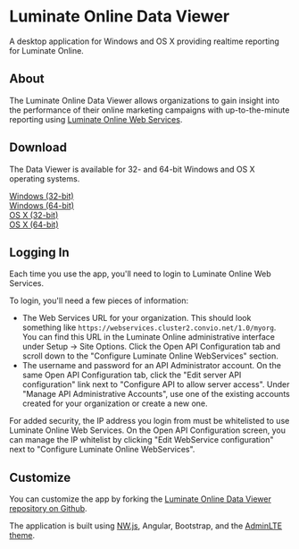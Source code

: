 Luminate Online Data Viewer
===========================

A desktop application for Windows and OS X providing realtime reporting for Luminate Online.

About
--------

The Luminate Online Data Viewer allows organizations to gain insight into the performance of 
their online marketing campaigns with up-to-the-minute reporting using 
[Luminate Online Web Services](http://open.convio.com/webservices/).

Download
--------

The Data Viewer is available for 32- and 64-bit Windows and OS X operating systems.

[Windows (32-bit)](https://github.com/convio/luminate-online-data-viewer/raw/master/download/win32.zip)  
[Windows (64-bit)](https://github.com/convio/luminate-online-data-viewer/raw/master/download/win64.zip)  
[OS X (32-bit)](https://github.com/convio/luminate-online-data-viewer/raw/master/download/osx32.zip)  
[OS X (64-bit)](https://github.com/convio/luminate-online-data-viewer/raw/master/download/osx64.zip)

Logging In
----------

Each time you use the app, you'll need to login to Luminate Online Web Services.

To login, you'll need a few pieces of information:

* The Web Services URL for your organization. This should look something like `https://webservices.cluster2.convio.net/1.0/myorg`. You can find this URL in the Luminate Online administrative interface under Setup -> Site Options. Click the Open API Configuration tab and scroll down to the "Configure Luminate Online WebServices" section.
* The username and password for an API Administrator account. On the same Open API Configuration tab, click the "Edit server API configuration" link next to "Configure API to allow server access". Under "Manage API Administrative Accounts", use one of the existing accounts created for your organization or create a new one.

For added security, the IP address you login from must be whitelisted to use Luminate Online Web Services. On the Open API Configuration screen, you can manage the IP whitelist by clicking "Edit WebService configuration" next to "Configure Luminate Online WebServices".

Customize
---------

You can customize the app by forking the [Luminate Online Data Viewer repository on Github](https://github.com/convio/luminate-online-data-viewer).

The application is built using [NW.js](http://nwjs.io/), Angular, Bootstrap, and the [AdminLTE theme](https://github.com/almasaeed2010/AdminLTE).